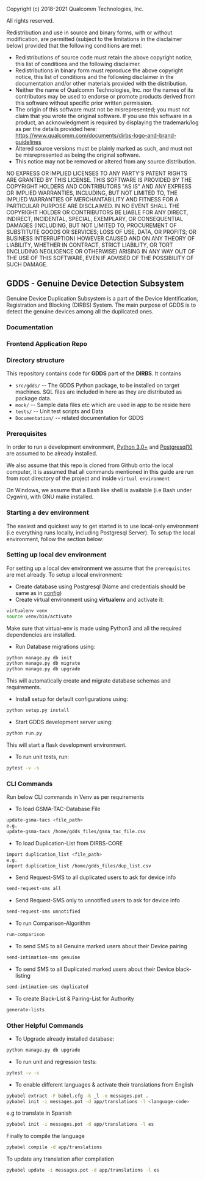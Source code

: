 
Copyright (c) 2018-2021 Qualcomm Technologies, Inc.

All rights reserved.

Redistribution and use in source and binary forms, with or without modification, are permitted (subject to the
limitations in the disclaimer below) provided that the following conditions are met:

* Redistributions of source code must retain the above copyright notice, this list of conditions and the following
disclaimer.
* Redistributions in binary form must reproduce the above copyright notice, this list of conditions and the following
disclaimer in the documentation and/or other materials provided with the distribution.
* Neither the name of Qualcomm Technologies, Inc. nor the names of its contributors may be used to endorse or promote
products derived from this software without specific prior written permission.
* The origin of this software must not be misrepresented; you must not claim that you wrote the original software.
If you use this software in a product, an acknowledgment is required by displaying the trademark/log as per the details
provided here: https://www.qualcomm.com/documents/dirbs-logo-and-brand-guidelines
* Altered source versions must be plainly marked as such, and must not be misrepresented as being the original software.
* This notice may not be removed or altered from any source distribution.

NO EXPRESS OR IMPLIED LICENSES TO ANY PARTY'S PATENT RIGHTS ARE GRANTED BY THIS LICENSE. THIS SOFTWARE IS PROVIDED BY
THE COPYRIGHT HOLDERS AND CONTRIBUTORS "AS IS" AND ANY EXPRESS OR IMPLIED WARRANTIES, INCLUDING, BUT NOT LIMITED TO, THE
 IMPLIED WARRANTIES OF MERCHANTABILITY AND FITNESS FOR A PARTICULAR PURPOSE ARE DISCLAIMED. IN NO EVENT SHALL THE
 COPYRIGHT HOLDER OR CONTRIBUTORS BE LIABLE FOR ANY DIRECT, INDIRECT, INCIDENTAL, SPECIAL, EXEMPLARY, OR CONSEQUENTIAL
 DAMAGES (INCLUDING, BUT NOT LIMITED TO, PROCUREMENT OF SUBSTITUTE GOODS OR SERVICES; LOSS OF USE, DATA, OR PROFITS; OR
 BUSINESS INTERRUPTION) HOWEVER CAUSED AND ON ANY THEORY OF LIABILITY, WHETHER IN CONTRACT, STRICT LIABILITY, OR TORT
 (INCLUDING NEGLIGENCE OR OTHERWISE) ARISING IN ANY WAY OUT OF THE USE OF THIS SOFTWARE, EVEN IF ADVISED OF THE
 POSSIBILITY OF SUCH DAMAGE.

## GDDS - Genuine Device Detection Subsystem
Genuine Device Duplication Subsystem is a part of the Device Identification, Registration and Blocking (DIRBS) System.
The main purpose of GDDS is to detect the genuine devices among all the duplicated ones.

### Documentation

### Frontend Application Repo

### Directory structure
This repository contains code for **GDDS** part of the **DIRBS**. It contains
* ``src/gdds/`` -- The GDDS Python package, to be installed on target machines. SQL files are included in here as 
they are distributed as package data.
* ``mock/`` -- Sample data files etc which are used in app to be reside here
* ``tests/`` -- Unit test scripts and Data
* ``Documentation/`` -- related documentation for GDDS

### Prerequisites
In order to run a development environment, [Python 3.0+](https://www.python.org/download/releases/3.0/) and
[Postgresql10](https://www.postgresql.org/about/news/1786/) are assumed to be already installed.

We also assume that this repo is cloned from Github onto the local computer, it is assumed that
all commands mentioned in this guide are run from root directory of the project and inside
```virtual environment```

On Windows, we assume that a Bash like shell is available (i.e Bash under Cygwin), with GNU make installed.

### Starting a dev environment
The easiest and quickest way to get started is to use local-only environment (i.e everything runs locally, including
Postgresql Server). To setup the local environment, follow the section below:

### Setting up local dev environment
For setting up a local dev environment we assume that the ```prerequisites``` are met already. To setup a local
environment:
* Create database using Postgresql (Name and credentials should be same as in [config](mock/test-config.ini))
* Create virtual environment using **virtualenv** and activate it:
```bash
virtualenv venv
source venv/bin/activate
```
Make sure that virtual-env is made using Python3 and all the required dependencies are installed.
* Run Database migrations using:
```bash
python manage.py db init
python manage.py db migrate
python manage.py db upgrade
```
This will automatically create and migrate database schemas and requirements.

* Install setup for default configurations using:
```bash
python setup.py install
```

* Start GDDS development server using:
```bash
python run.py
```
This will start a flask development environment.

* To run unit tests, run:
```bash
pytest -v -s
```

### CLI Commands
Run below CLI commands in Venv as per requirements 
 
* To load GSMA-TAC-Database File
```bash
update-gsma-tacs <file_path>
e.g.
update-gsma-tacs /home/gdds_files/gsma_tac_file.csv
```

* To load Duplication-List from DIRBS-CORE
```bash
import duplication_list <file_path>
e.g.
import duplication_list /home/gdds_files/dup_list.csv
```

* Send Request-SMS to all duplicated users to ask for device info
```bash
send-request-sms all
```

* Send Request-SMS only to unnotified users to ask for device info
```bash
send-request-sms unnotified
```


* To run Comparison-Algorithm
```bash
run-comparison
```

* To send SMS to all Genuine marked users about their Device pairing
```bash
send-intimation-sms genuine
```


* To send SMS to all Duplicated marked users about their Device black-listing
```bash
send-intimation-sms duplicated
```

* To create Black-List & Pairing-List for Authority
```bash
generate-lists
```

### Other Helpful Commands

* To Upgrade already installed database:
```bash
python manage.py db upgrade
```


* To run unit and regression tests:
```bash
pytest -v -s
```


* To enable different languages & activate their translations from English
```bash
pybabel extract -F babel.cfg -k _l -o messages.pot .
pybabel init -i messages.pot -d app/translations -l <language-code>
```
e.g to translate in Spanish 
```bash
pybabel init -i messages.pot -d app/translations -l es
```
Finally to compile the language
```bash
pybabel compile -d app/translations
```
To update any translation after compilation
```bash
pybabel update -i messages.pot -d app/translations -l es
```

